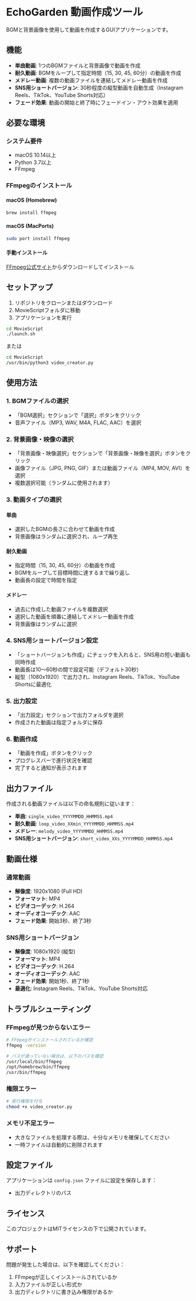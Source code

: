 # EchoGarden 動画作成ツール

BGMと背景画像を使用して動画を作成するGUIアプリケーションです。

## 機能

- **単曲動画**: 1つのBGMファイルと背景画像で動画を作成
- **耐久動画**: BGMをループして指定時間（15, 30, 45, 60分）の動画を作成
- **メドレー動画**: 複数の動画ファイルを連結してメドレー動画を作成
- **SNS用ショートバージョン**: 30秒程度の縦型動画を自動生成（Instagram Reels、TikTok、YouTube Shorts対応）
- **フェード効果**: 動画の開始と終了時にフェードイン・アウト効果を適用

## 必要な環境

### システム要件
- macOS 10.14以上
- Python 3.7以上
- FFmpeg

### FFmpegのインストール

#### macOS (Homebrew)
```bash
brew install ffmpeg
```

#### macOS (MacPorts)
```bash
sudo port install ffmpeg
```

#### 手動インストール
[FFmpeg公式サイト](https://ffmpeg.org/download.html)からダウンロードしてインストール

## セットアップ

1. リポジトリをクローンまたはダウンロード
2. MovieScriptフォルダに移動
3. アプリケーションを実行

```bash
cd MovieScript
./launch.sh
```

または

```bash
cd MovieScript
/usr/bin/python3 video_creator.py
```

## 使用方法

### 1. BGMファイルの選択
- 「BGM選択」セクションで「選択」ボタンをクリック
- 音声ファイル（MP3, WAV, M4A, FLAC, AAC）を選択

### 2. 背景画像・映像の選択
- 「背景画像・映像選択」セクションで「背景画像・映像を選択」ボタンをクリック
- 画像ファイル（JPG, PNG, GIF）または動画ファイル（MP4, MOV, AVI）を選択
- 複数選択可能（ランダムに使用されます）

### 3. 動画タイプの選択

#### 単曲
- 選択したBGMの長さに合わせて動画を作成
- 背景画像はランダムに選択され、ループ再生

#### 耐久動画
- 指定時間（15, 30, 45, 60分）の動画を作成
- BGMをループして目標時間に達するまで繰り返し
- 動画長の設定で時間を指定

#### メドレー
- 過去に作成した動画ファイルを複数選択
- 選択した動画を順番に連結してメドレー動画を作成
- 背景画像はランダムに選択

### 4. SNS用ショートバージョン設定
- 「ショートバージョンも作成」にチェックを入れると、SNS用の短い動画も同時作成
- 動画長は10〜60秒の間で設定可能（デフォルト30秒）
- 縦型（1080x1920）で出力され、Instagram Reels、TikTok、YouTube Shortsに最適化

### 5. 出力設定
- 「出力設定」セクションで出力フォルダを選択
- 作成された動画は指定フォルダに保存

### 6. 動画作成
- 「動画を作成」ボタンをクリック
- プログレスバーで進行状況を確認
- 完了すると通知が表示されます

## 出力ファイル

作成される動画ファイルは以下の命名規則に従います：

- **単曲**: `single_video_YYYYMMDD_HHMMSS.mp4`
- **耐久動画**: `loop_video_XXmin_YYYYMMDD_HHMMSS.mp4`
- **メドレー**: `melody_video_YYYYMMDD_HHMMSS.mp4`
- **SNS用ショートバージョン**: `short_video_XXs_YYYYMMDD_HHMMSS.mp4`

## 動画仕様

### 通常動画
- **解像度**: 1920x1080 (Full HD)
- **フォーマット**: MP4
- **ビデオコーデック**: H.264
- **オーディオコーデック**: AAC
- **フェード効果**: 開始3秒、終了3秒

### SNS用ショートバージョン
- **解像度**: 1080x1920 (縦型)
- **フォーマット**: MP4
- **ビデオコーデック**: H.264
- **オーディオコーデック**: AAC
- **フェード効果**: 開始1秒、終了1秒
- **最適化**: Instagram Reels、TikTok、YouTube Shorts対応

## トラブルシューティング

### FFmpegが見つからないエラー
```bash
# FFmpegがインストールされているか確認
ffmpeg -version

# パスが通っていない場合は、以下のパスを確認
/usr/local/bin/ffmpeg
/opt/homebrew/bin/ffmpeg
/usr/bin/ffmpeg
```

### 権限エラー
```bash
# 実行権限を付与
chmod +x video_creator.py
```

### メモリ不足エラー
- 大きなファイルを処理する際は、十分なメモリを確保してください
- 一時ファイルは自動的に削除されます

## 設定ファイル

アプリケーションは `config.json` ファイルに設定を保存します：
- 出力ディレクトリのパス

## ライセンス

このプロジェクトはMITライセンスの下で公開されています。

## サポート

問題が発生した場合は、以下を確認してください：
1. FFmpegが正しくインストールされているか
2. 入力ファイルが正しい形式か
3. 出力ディレクトリに書き込み権限があるか 